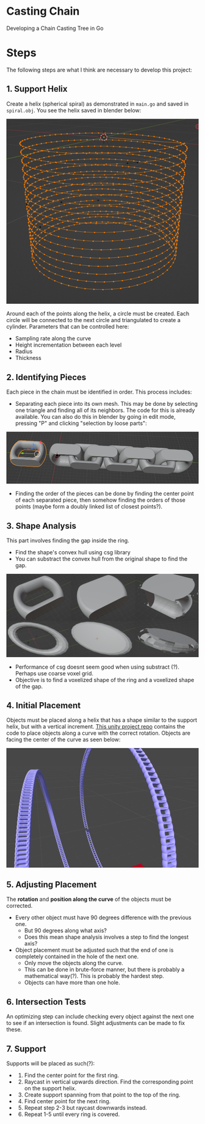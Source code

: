 # Casting Chain

Developing a Chain Casting Tree in Go

# Steps

The following steps are what I think are necessary to develop this project:

## 1. Support Helix

Create a helix (spherical spiral) as demonstrated in ``main.go`` and saved in ``spiral.obj``. You see the helix saved in blender below:

<p align="center">
<img src="pics/helix.png">
</p>

Around each of the points along the helix, a circle must be created. Each circle will be connected to the next circle and triangulated to create a cylinder. Parameters that can be controlled here: 

* Sampling rate along the curve
* Height incrementation between each level
* Radius
* Thickness

## 2. Identifying Pieces

Each piece in the chain must be identified in order. This process includes:

* Separating each piece into its own mesh. This may be done by selecting one triangle and finding all of its neighbors. The code for this is already available. You can also do this in blender by going in edit mode, pressing "P" and clicking "selection by loose parts":

<p align = "center">
<img src="pics/separate.png">
</p>

* Finding the order of the pieces can be done by finding the center point of each separated piece, then somehow finding the orders of those points (maybe form a doubly linked list of closest points?).

## 3. Shape Analysis

This part involves finding the gap inside the ring.

* Find the shape's convex hull using csg library
* You can substract the convex hull from the original shape to find the gap.

<p align = "center">
<img src="pics/substract.png">
</p>

* Performance of csg doesnt seem good when using substract (?). Perhaps use coarse voxel grid.
* Objective is to find a voxelized shape of the ring and a voxelized shape of the gap.

## 4. Initial Placement

Objects must be placed along a helix that has a shape similar to the support helix, but with a vertical increment.
[This unity project repo](https://github.com/mogoson/MGS.Chain) contains the code to place objects along a curve with the correct rotation. Objects are facing the center of the curve as seen below:

<p align = "center">
<img src="pics/placement.png">
</p>

## 5. Adjusting Placement

The **rotation** and **position along the curve** of the objects must be corrected.

* Every other object must have 90 degrees difference with the previous one.
  * But 90 degrees along what axis?
  * Does this mean shape analysis involves a step to find the longest axis?
* Object placement must be adjusted such that the end of one is completely contained in the hole of the next one.
  * Only move the objects along the curve.
  * This can be done in brute-force manner, but there is probably a mathematical way(?). This is probably the hardest step.
  * Objects can have more than one hole.

## 6. Intersection Tests

An optimizing step can include checking every object against the next one to see if an intersection is found. Slight adjustments can be made to fix these.

## 7. Support

Supports will be placed as such(?):

* 1. Find the center point for the first ring.
* 2. Raycast in vertical upwards direction. Find the corresponding point on the support helix.
* 3. Create support spanning from that point to the top of the ring.
* 4. Find center point for the next ring.
* 5. Repeat step 2-3 but raycast downwards instead.
* 6. Repeat 1-5 until every ring is covered.